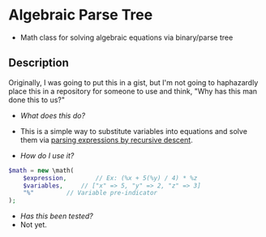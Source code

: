 # Algebraic Parse Tree
- Math class for solving algebraic equations via binary/parse tree

## Description
Originally, I was going to put this in a gist, but I'm not going to haphazardly place this in a repository for someone to use and think, "Why has this man done this to us?"

- *What does this do?*
- This is a simple way to substitute variables into equations and solve them via [parsing expressions by recursive descent](http://www.engr.mun.ca/~theo/Misc/exp_parsing.htm).

- *How do I use it?*
```php
$math = new \math(
	$expression,		// Ex: (%x + 5(%y) / 4) * %z
	$variables,		// ["x" => 5, "y" => 2, "z" => 3]
	"%"			// Variable pre-indicator
);
```

- *Has this been tested?*
- Not yet.

